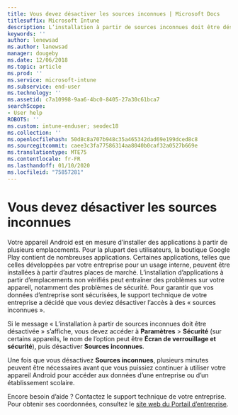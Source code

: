 ```yaml
---
title: Vous devez désactiver les sources inconnues | Microsoft Docs
titlesuffix: Microsoft Intune
description: L’installation à partir de sources inconnues doit être désactivée.
keywords: ''
author: lenewsad
ms.author: lanewsad
manager: dougeby
ms.date: 12/06/2018
ms.topic: article
ms.prod: ''
ms.service: microsoft-intune
ms.subservice: end-user
ms.technology: ''
ms.assetid: c7a10998-9aa6-4bc0-8405-27a30c61bca7
searchScope:
- User help
ROBOTS: ''
ms.custom: intune-enduser; seodec18
ms.collection: ''
ms.openlocfilehash: 50d8c8a707b948c35a465342dad69e199dced8c8
ms.sourcegitcommit: caee3c3fa77586314aa8040b0caf32a0527b669e
ms.translationtype: MTE75
ms.contentlocale: fr-FR
ms.lasthandoff: 01/10/2020
ms.locfileid: "75857281"
---
```

# <a name="you-need-to-turn-off-unknown-sources"></a>Vous devez désactiver les sources inconnues

Votre appareil Android est en mesure d’installer des applications à partir de plusieurs emplacements. Pour la plupart des utilisateurs, la boutique Google Play contient de nombreuses applications. Certaines applications, telles que celles développées par votre entreprise pour un usage interne, peuvent être installées à partir d’autres places de marché. L’installation d’applications à partir d’emplacements non vérifiés peut entraîner des problèmes sur votre appareil, notamment des problèmes de sécurité. Pour garantir que vos données d’entreprise sont sécurisées, le support technique de votre entreprise a décidé que vous deviez désactiver l’accès à des « sources inconnues ».

Si le message « L’installation à partir de sources inconnues doit être désactivée » s’affiche, vous devez accéder à **Paramètres** > **Sécurité** (sur certains appareils, le nom de l’option peut être **Écran de verrouillage et sécurité**), puis désactiver **Sources inconnues**.

Une fois que vous désactivez **Sources inconnues**, plusieurs minutes peuvent être nécessaires avant que vous puissiez continuer à utiliser votre appareil Android pour accéder aux données d’une entreprise ou d’un établissement scolaire.

Encore besoin d’aide ? Contactez le support technique de votre entreprise. Pour obtenir ses coordonnées, consultez le [site web du Portail d’entreprise](https://go.microsoft.com/fwlink/?linkid=2010980).
